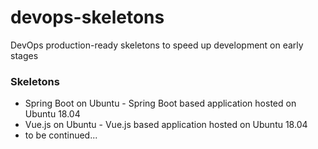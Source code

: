 # devops-skeletons
DevOps production-ready skeletons to speed up development on early stages

### Skeletons
* Spring Boot on Ubuntu - Spring Boot based application hosted on Ubuntu 18.04
* Vue.js on Ubuntu - Vue.js based application hosted on Ubuntu 18.04
* to be continued...
